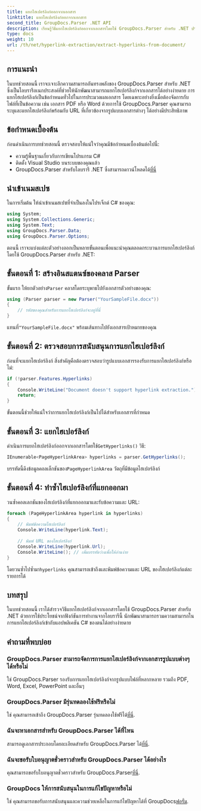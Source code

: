 ```yaml
---
title: แยกไฮเปอร์ลิงก์ออกจากเอกสาร
linktitle: แยกไฮเปอร์ลิงก์ออกจากเอกสาร
second_title: GroupDocs.Parser .NET API
description: เรียนรู้วิธีแยกไฮเปอร์ลิงก์ออกจากเอกสารโดยใช้ GroupDocs.Parser สำหรับ .NET ปรับปรุงแอปพลิเคชัน C# ของคุณด้วยคำแนะนำที่ตรงไปตรงมานี้
type: docs
weight: 10
url: /th/net/hyperlink-extraction/extract-hyperlinks-from-document/
---
```

## การแนะนำ
ในบทช่วยสอนนี้ เราจะเจาะลึกความสามารถอันทรงพลังของ GroupDocs.Parser สำหรับ .NET ซึ่งเป็นไลบรารีอเนกประสงค์ที่ช่วยให้นักพัฒนาสามารถแยกไฮเปอร์ลิงก์จากเอกสารได้อย่างง่ายดาย การแยกไฮเปอร์ลิงก์เป็นข้อกำหนดทั่วไปในการประมวลผลเอกสาร โดยเฉพาะอย่างยิ่งเมื่อต้องจัดการกับไฟล์ที่เป็นข้อความ เช่น เอกสาร PDF หรือ Word ด้วยการใช้ GroupDocs.Parser คุณสามารถระบุและแยกไฮเปอร์ลิงก์พร้อมกับ URL ที่เกี่ยวข้องจากรูปแบบเอกสารต่างๆ ได้อย่างมีประสิทธิภาพ
## ข้อกำหนดเบื้องต้น
ก่อนดำเนินการบทช่วยสอนนี้ ตรวจสอบให้แน่ใจว่าคุณมีข้อกำหนดเบื้องต้นต่อไปนี้:
- ความรู้พื้นฐานเกี่ยวกับการเขียนโปรแกรม C#
- ติดตั้ง Visual Studio บนระบบของคุณแล้ว
-  GroupDocs.Parser สำหรับไลบรารี .NET ซึ่งสามารถดาวน์โหลดได้[ที่นี่](https://releases.groupdocs.com/parser/net/)
## นำเข้าเนมสเปซ
ในการเริ่มต้น ให้นำเข้าเนมสเปซที่จำเป็นลงในโปรเจ็กต์ C# ของคุณ:
```csharp
using System;
using System.Collections.Generic;
using System.Text;
using GroupDocs.Parser.Data;
using GroupDocs.Parser.Options;
```

ตอนนี้ เราจะแบ่งแต่ละตัวอย่างออกเป็นหลายขั้นตอนเพื่อแนะนำคุณตลอดกระบวนการแยกไฮเปอร์ลิงก์โดยใช้ GroupDocs.Parser สำหรับ .NET:
## ขั้นตอนที่ 1: สร้างอินสแตนซ์ของคลาส Parser
 ขั้นแรก ให้ยกตัวอย่าง`Parser` คลาสโดยระบุพาธไปยังเอกสารตัวอย่างของคุณ:
```csharp
using (Parser parser = new Parser("YourSampleFile.docx"))
{
    // รหัสของคุณสำหรับการแยกไฮเปอร์ลิงก์จะอยู่ที่นี่
}
```
 แทนที่`"YourSampleFile.docx"` พร้อมเส้นทางไปยังเอกสารเป้าหมายของคุณ
## ขั้นตอนที่ 2: ตรวจสอบการสนับสนุนการแยกไฮเปอร์ลิงก์
ก่อนที่จะแยกไฮเปอร์ลิงก์ สิ่งสำคัญคือต้องตรวจสอบว่ารูปแบบเอกสารรองรับการแยกไฮเปอร์ลิงก์หรือไม่:
```csharp
if (!parser.Features.Hyperlinks)
{
    Console.WriteLine("Document doesn't support hyperlink extraction.");
    return;
}
```
ขั้นตอนนี้ช่วยให้แน่ใจว่าการแยกไฮเปอร์ลิงก์เป็นไปได้สำหรับเอกสารที่กำหนด
## ขั้นตอนที่ 3: แยกไฮเปอร์ลิงก์
 ดำเนินการแยกไฮเปอร์ลิงก์ออกจากเอกสารโดยใช้`GetHyperlinks()` วิธี:
```csharp
IEnumerable<PageHyperlinkArea> hyperlinks = parser.GetHyperlinks();
```
 บรรทัดนี้ดึงข้อมูลคอลเล็กชันของ`PageHyperlinkArea` วัตถุที่มีข้อมูลไฮเปอร์ลิงก์
## ขั้นตอนที่ 4: ทำซ้ำไฮเปอร์ลิงก์ที่แยกออกมา
วนซ้ำคอลเลกชันของไฮเปอร์ลิงก์ที่แยกออกมาและรับข้อความและ URL:
```csharp
foreach (PageHyperlinkArea hyperlink in hyperlinks)
{
    // พิมพ์ข้อความไฮเปอร์ลิงก์
    Console.WriteLine(hyperlink.Text);
    
    // พิมพ์ URL ของไฮเปอร์ลิงก์
    Console.WriteLine(hyperlink.Url);
    Console.WriteLine(); // เพิ่มบรรทัดว่างเพื่อให้อ่านง่าย
}
```
โดยวนซ้ำไปซ้ำมา`hyperlinks` คุณสามารถเข้าถึงและพิมพ์ข้อความและ URL ของไฮเปอร์ลิงก์แต่ละรายการได้
## บทสรุป
ในบทช่วยสอนนี้ เราได้สำรวจวิธีแยกไฮเปอร์ลิงก์จากเอกสารโดยใช้ GroupDocs.Parser สำหรับ .NET ด้วยการใช้ประโยชน์จากฟังก์ชันการทำงานจากไลบรารีนี้ นักพัฒนาสามารถรวมความสามารถในการแยกไฮเปอร์ลิงก์เข้ากับแอปพลิเคชัน C# ของตนได้อย่างง่ายดาย

## คำถามที่พบบ่อย
### GroupDocs.Parser สามารถจัดการการแยกไฮเปอร์ลิงก์จากเอกสารรูปแบบต่างๆ ได้หรือไม่
ใช่ GroupDocs.Parser รองรับการแยกไฮเปอร์ลิงก์จากรูปแบบไฟล์ที่หลากหลาย รวมถึง PDF, Word, Excel, PowerPoint และอื่นๆ
### GroupDocs.Parser มีรุ่นทดลองใช้ฟรีหรือไม่
 ใช่ คุณสามารถเข้าถึง GroupDocs.Parser รุ่นทดลองใช้ฟรีได้[ที่นี่](https://releases.groupdocs.com/).
### ฉันจะหาเอกสารสำหรับ GroupDocs.Parser ได้ที่ไหน
 สามารถดูเอกสารประกอบโดยละเอียดสำหรับ GroupDocs.Parser ได้[ที่นี่](https://reference.groupdocs.com/parser/net/).
### ฉันจะขอรับใบอนุญาตชั่วคราวสำหรับ GroupDocs.Parser ได้อย่างไร
 คุณสามารถขอรับใบอนุญาตชั่วคราวสำหรับ GroupDocs.Parser[ที่นี่](https://purchase.groupdocs.com/temporary-license/).
### GroupDocs ให้การสนับสนุนในการแก้ไขปัญหาหรือไม่
 ใช่ คุณสามารถขอรับการสนับสนุนและความช่วยเหลือในการแก้ไขปัญหาได้ที่ GroupDocs[ฟอรั่ม](https://forum.groupdocs.com/c/parser/17).